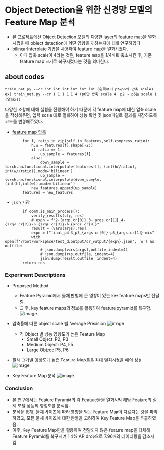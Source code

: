 # Object Detection을 위한 신경망 모델의 Feature Map 분석
* 본 프로젝트에선 Object Detection 모델의 다양한 layer의 feature map을 열화시켰을 때 object detection에 어떤 영향을 끼쳤는지에 대해 연구하였다.
* bilinearInterplate 기법을 사용하여 feature map을 열화시켰다.
   * 이때 압축 scale이 4라는 것은, feature map을 1/4배로 축소시킨 후, 기존 feature map 크기로 복구시켰다는 것을 의미한다.
## about codes
```
train_net.py --cr int int int int int int (왼쪽부터 p2~p6의 압축 scale)
ex) train_net.py --cr 1 1 1 1 1 4 (p6만 압축 scale 4, p2 ~ p5는 scale 1 (열화x))
```

다양한 조합에 대해 실험을 진행해야 하기 때문에 각 feature map에 대한 압축 scale을 작성해주면, 입력 scale 대로 열화하여 성능 확인 및 json파일로 결과를 저장하도록 코드를 변경해주었다.
* [feature map 압축](https://github.com/dbwp031/detectron2/blob/main/detectron2/modeling/proposal_generator/rpn.py#L455)
```
        for f, ratio in zip(self.in_features,self.compress_ratio):
            h,w = features[f].shape[-2:]
            if ratio == 1:
                up_sample = features[f]
            else:
                down_sample = torch.nn.functional.interpolate(features[f], (int(h//ratio), int(w//ratio)),mode='bilinear')
                up_sample = torch.nn.functional.interpolate(down_sample, (int(h),int(w)),mode='bilinear')
            new_features.append(up_sample)
        features = new_features
```
* [json 저장](https://github.com/dbwp031/detectron2/blob/main/tools/train_net.py#L149)
```
        if comm.is_main_process():
            verify_results(cfg, res)
            # expn = f"2-{args.cr[0]}_3-{args.cr[1]}_4-{args.cr[2]}-5_{args.cr[3]}-6_{args.cr[4]}"
            result = [vars(args),res]
            expn = f"final_p4-3_p3_{args.cr[0]}-p5_{args.cr[1]}-mix"
            with open(f'/root/workspace/test_d/output/cr_output/{expn}.json', 'w') as outfile:
                # json.dump(vars(args),outfile,indent=4)
                # json.dump(res,outfile, indent=4)
                json.dump(result,outfile, indent=4)
        return res
```
### Experiment Descriptions

* Proposed Method
  * Feature Pyramid에서 물체 판별에 큰 영향이 있는 key feature maps만 전달함.
  * 그 후, key feature maps의 정보를 활용하여 feature pyramid를 복구함.
![image](https://user-images.githubusercontent.com/65337423/206092448-87e6da2b-96b9-4441-bc49-7106b9fc1569.png)

* 압축률에 따른 object scale 별 Average Precision
![image](https://user-images.githubusercontent.com/65337423/206092635-191e42c9-53d9-4f71-ac69-ceaab92f8337.png)
  * 각 Object 별 성능 영향도가 높은 Feature Map
    * Small Object: P2, P3
    * Medium Object: P4, P5
    * Large Object: P5, P6
* 물체 크기별 영향도가 높은 Feature Map들을 최대 열화시켰을 때의 성능
![image](https://user-images.githubusercontent.com/65337423/206092702-ccf2660a-5eb5-4ac9-a1cb-f6cf6e61a744.png)

* Key Feature Map 분석
![image](https://user-images.githubusercontent.com/65337423/206092744-15de1215-1bb6-416a-9d93-cc158139d449.png)

### Conclusion
  * 본 연구에서는 Feature Pyramid의 각 Feature들을 열화시켜 해당 Feature의 실제 모델 성능의 영향도를 분석함.
  * 분석을 통해, 물체 사이즈에 따라 영향을 받는 Feature Map이 다르다는 것을 파악하였고, 모든 물체 사이즈에 대한 판별을 고려하여 Key Feature Map을 추출하였음.
  * 이후, Key Feature Map만을 활용하여 전달되지 않은 feature map을 대체해 Feature Pyramid를 복구시켜 1.4% AP drop으로 7.96배의 데이터량을 감소시킴.

